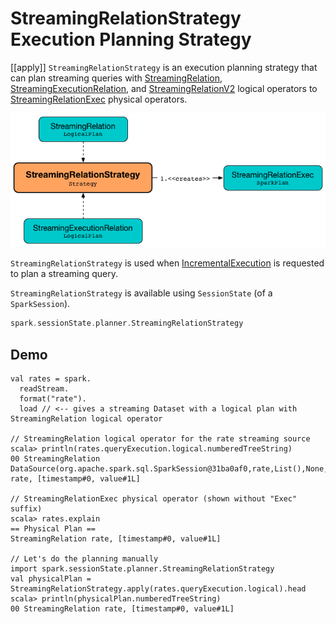 # StreamingRelationStrategy Execution Planning Strategy

[[apply]]
`StreamingRelationStrategy` is an execution planning strategy that can plan streaming queries with [StreamingRelation](logical-operators/StreamingRelation.md), [StreamingExecutionRelation](logical-operators/StreamingExecutionRelation.md), and [StreamingRelationV2](logical-operators/StreamingRelationV2.md) logical operators to [StreamingRelationExec](physical-operators/StreamingRelationExec.md) physical operators.

![StreamingRelationStrategy, StreamingRelation, StreamingExecutionRelation and StreamingRelationExec Operators](images/StreamingRelationStrategy-apply.png)

`StreamingRelationStrategy` is used when [IncrementalExecution](IncrementalExecution.md) is requested to plan a streaming query.

`StreamingRelationStrategy` is available using `SessionState` (of a `SparkSession`).

```scala
spark.sessionState.planner.StreamingRelationStrategy
```

## Demo

```text
val rates = spark.
  readStream.
  format("rate").
  load // <-- gives a streaming Dataset with a logical plan with StreamingRelation logical operator

// StreamingRelation logical operator for the rate streaming source
scala> println(rates.queryExecution.logical.numberedTreeString)
00 StreamingRelation DataSource(org.apache.spark.sql.SparkSession@31ba0af0,rate,List(),None,List(),None,Map(),None), rate, [timestamp#0, value#1L]

// StreamingRelationExec physical operator (shown without "Exec" suffix)
scala> rates.explain
== Physical Plan ==
StreamingRelation rate, [timestamp#0, value#1L]

// Let's do the planning manually
import spark.sessionState.planner.StreamingRelationStrategy
val physicalPlan = StreamingRelationStrategy.apply(rates.queryExecution.logical).head
scala> println(physicalPlan.numberedTreeString)
00 StreamingRelation rate, [timestamp#0, value#1L]
```
